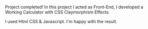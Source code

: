 Project completed!
In this project I acted as Front-End, I developed a Working Calculator with CSS Claymorphism Effects.

I used Html CSS & Javascript.
I'm happy with the result.

